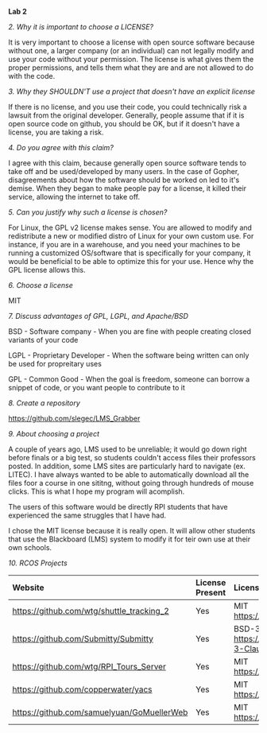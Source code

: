 **Lab 2**

*2. Why it is important to choose a LICENSE?*

It is very important to choose a license with open source software because without one,
a larger company (or an individual) can not legally modify and use your code without your
permission.  The license is what gives them the proper permissions, and tells them what they
are and are not allowed to do with the code.


*3. Why they SHOULDN'T use a project that doesn't have an explicit license*

If there is no license, and you use their code, you could technically risk a lawsuit from the
original developer.  Generally, people assume that if it is open source code on github, you should be
OK, but if it doesn't have a license, you are taking a risk.


*4. Do you agree with this claim?*

I agree with this claim, because generally open source software tends to take off and be used/developed
by many users.  In the case of Gopher, disagreements about how the software should be worked on led to
it's demise.  When they began to make people pay for a license, it killed their service, allowing the internet
to take off.


*5. Can you justify why such a license is chosen?*

For Linux, the GPL v2 license makes sense.  You are allowed to modify and redistribute a new or modified
distro of Linux for your own custom use.  For instance, if you are in a warehouse, and you need your
machines to be running a customized OS/software that is specifically for your company, it would be beneficial
to be able to optimize this for your use.  Hence why the GPL license allows this.


*6. Choose a license*

MIT


*7. Discuss advantages of GPL, LGPL, and Apache/BSD*

BSD - Software company - When you are fine with people creating closed variants of your code

LGPL - Proprietary Developer - When the software being written can only be used for propreitary uses

GPL - Common Good - When the goal is freedom, someone can borrow a snippet of code, or you want people to contribute to it



*8. Create a repository*


https://github.com/slegec/LMS_Grabber


*9. About choosing a project*

A couple of years ago, LMS used to be unreliable; it would go down right before finals or a big test,
so students couldn't access files their professors posted.  In addition, some LMS sites are particularly
hard to navigate (ex. LITEC).  I have always wanted to be able to automatically download all the files foor
a course in one sititng, without going through hundreds of mouse clicks.  This is what I hope my program will
acomplish.

The users of this software would be directly RPI students that have experienced the same struggles that I have had.

I chose the MIT license because it is really open.  It will allow other students that use the Blackboard (LMS)
system to modify it for teir own use at their own schools.



*10. RCOS Projects*

| Website   | License Present | License    |
|:----------|:----------------|:-----------|
| https://github.com/wtg/shuttle_tracking_2 | Yes | MIT https://opensource.org/licenses/MIT |
| https://github.com/Submitty/Submitty | Yes | BSD-3 https://opensource.org/licenses/BSD-3-Clause |
| https://github.com/wtg/RPI_Tours_Server | Yes | MIT https://opensource.org/licenses/MIT |
| https://github.com/copperwater/yacs | Yes | MIT https://opensource.org/licenses/MIT |
| https://github.com/samuelyuan/GoMuellerWeb | Yes | MIT https://opensource.org/licenses/MIT |


